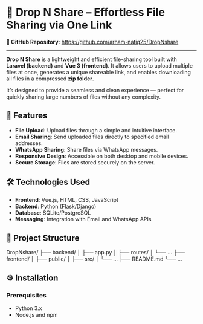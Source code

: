 # 📁 Drop N Share – Effortless File Sharing via One Link

**📂 GitHub Repository:** https://github.com/arham-natiq25/DropNshare

---


**Drop N Share** is a lightweight and efficient file-sharing tool built with **Laravel (backend)** and **Vue 3 (frontend)**. It allows users to upload multiple files at once, generates a unique shareable link, and enables downloading all files in a compressed **zip folder**.

It’s designed to provide a seamless and clean experience — perfect for quickly sharing large numbers of files without any complexity.


## 🚀 Features

- **File Upload**: Upload files through a simple and intuitive interface.
- **Email Sharing**: Send uploaded files directly to specified email addresses.
- **WhatsApp Sharing**: Share files via WhatsApp messages.
- **Responsive Design**: Accessible on both desktop and mobile devices.
- **Secure Storage**: Files are stored securely on the server.

## 🛠️ Technologies Used

- **Frontend**: Vue.js, HTML, CSS, JavaScript
- **Backend**: Python (Flask/Django)
- **Database**: SQLite/PostgreSQL
- **Messaging**: Integration with Email and WhatsApp APIs

## 📁 Project Structure

DropNshare/ ├── backend/ │ ├── app.py │ ├── routes/ │ └── ... ├── frontend/ │ ├── public/ │ ├── src/ │ └── ... ├── README.md └── ...


## ⚙️ Installation

### Prerequisites

- Python 3.x
- Node.js and npm



